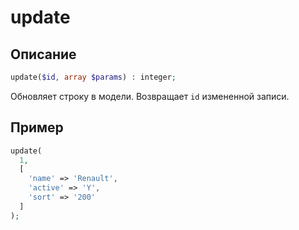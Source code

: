 # update
## Описание
```php
update($id, array $params) : integer;
```
Обновляет строку в модели.
Возвращает `id` измененной записи.

## Пример
```php
update(
  1,
  [
    'name' => 'Renault',
    'active' => 'Y',
    'sort' => '200'
  ]
);
```